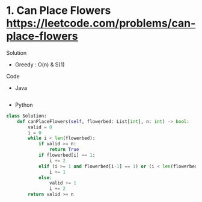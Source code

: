 # 1. Can Place Flowers https://leetcode.com/problems/can-place-flowers

Solution

- Greedy : O(n) & S(1)

Code

- Java

```java

```

- Python

```python
class Solution:
    def canPlaceFlowers(self, flowerbed: List[int], n: int) -> bool:
        valid = 0
        i = 0
        while i < len(flowerbed):
            if valid >= n:
                return True
            if flowerbed[i] == 1:
                i += 2
            elif (i >= 1 and flowerbed[i-1] == 1) or (i < len(flowerbed) - 1 and flowerbed[i+1] == 1):
                i += 1
            else:
                valid += 1
                i += 2
        return valid >= n
```
